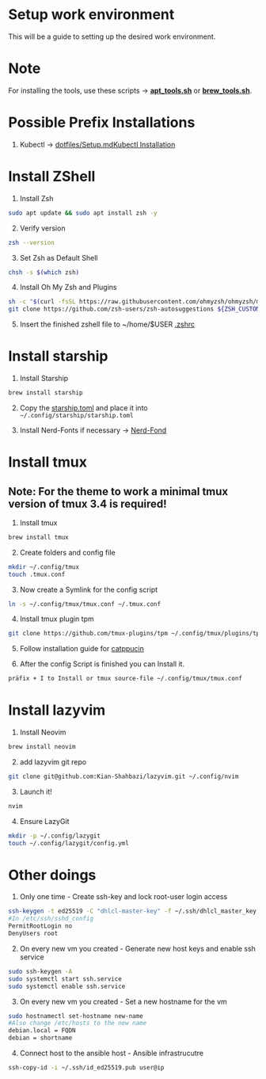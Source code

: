 Setup work environment
===============
This will be a guide to setting up the desired work environment.

Note
===============
For installing the tools, use these scripts → **[apt_tools.sh](./Environment/Automation/Scripts/apt_tools.sh)** or **[brew_tools.sh](./Environment/Automation/Scripts/brew_tools.sh)**.

Possible Prefix Installations
===============
1. Kubectl -> [dotfiles/Setup.mdKubectl Installation](https://kubernetes.io/docs/tasks/tools/install-kubectl-linux/)

Install ZShell
===============
1. Install Zsh
```bash
sudo apt update && sudo apt install zsh -y
```
2. Verify version
```bash
zsh --version
```
3. Set Zsh as Default Shell
```bash
chsh -s $(which zsh)
```
4. Install Oh My Zsh and Plugins
```bash
sh -c "$(curl -fsSL https://raw.githubusercontent.com/ohmyzsh/ohmyzsh/master/tools/install.sh)"
git clone https://github.com/zsh-users/zsh-autosuggestions ${ZSH_CUSTOM:-~/.oh-my-zsh/custom}/plugins/zsh-autosuggestions
```
5. Insert the finished zshell file to ~/home/$USER
[.zshrc](https://github.com/Kian-Shahbazi/Scripts/blob/main/dotfiles/tmux_setup/tmux.conf)

Install starship
===============
1. Install Starship
```bash
brew install starship
```
2. Copy the [starship.toml](https://github.com/Kian-Shahbazi/Scripts/blob/main/dotfiles/starship_setup/starship.toml)
and place it into  	`~/.config/starship/starship.toml`

3. Install Nerd-Fonts if necessary -> [Nerd-Fond](https://www.nerdfonts.com/#home)

Install tmux
===============
Note: For the theme to work a minimal tmux version of tmux 3.4 is required!
---
1. Install tmux
```bash
brew install tmux
```
2. Create folders and config file
```bash
mkdir ~/.config/tmux
touch .tmux.conf
```
3. Now create a Symlink for the config script
```bash
ln -s ~/.config/tmux/tmux.conf ~/.tmux.conf
```
4. Install tmux plugin tpm
```bash
git clone https://github.com/tmux-plugins/tpm ~/.config/tmux/plugins/tpm
```
5. Follow installation guide for [catppucin](https://github.com/catppuccin/tmux?tab=readme-ov-file)

6. After the config Script is finished you can Install it.
```bash
präfix + I to Install or tmux source-file ~/.config/tmux/tmux.conf
```
Install lazyvim
===============
1. Install Neovim
```bash
brew install neovim
```
2. add lazyvim git repo
```bash
git clone git@github.com:Kian-Shahbazi/lazyvim.git ~/.config/nvim
```
3. Launch it!
```bash
nvim
```
4. Ensure LazyGit
```bash
mkdir -p ~/.config/lazygit
touch ~/.config/lazygit/config.yml
```
Other doings
===============
1. Only one time - Create ssh-key and lock root-user login access
```bash
ssh-keygen -t ed25519 -C "dhlcl-master-key" -f ~/.ssh/dhlcl_master_key
#In /etc/ssh/sshd_config
PermitRootLogin no
DenyUsers root
```
2. On every new vm you created - Generate new host keys and enable ssh service
```bash
sudo ssh-keygen -A
sudo systemctl start ssh.service
sudo systemctl enable ssh.service
```
3. On every new vm you created - Set a new hostname for the vm
```bash
sudo hostnamectl set-hostname new-name
#Also change /etc/hosts to the new name
debian.local = FQDN
debian = shortname
```
4. Connect host to the ansible host - Ansible infrastrucutre
```bash
ssh-copy-id -i ~/.ssh/id_ed25519.pub user@ip
```
